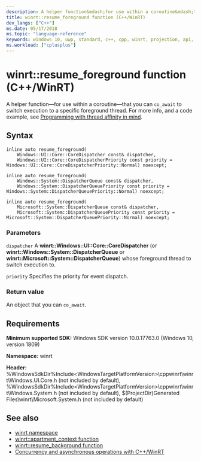 ```yaml
---
description: A helper function&mdash;for use within a coroutine&mdash;that you can `co_await` to switch execution to a specific foreground thread.
title: winrt::resume_foreground function (C++/WinRT)
dev_langs: ["C++"]
ms.date: 05/17/2018
ms.topic: "language-reference"
keywords: windows 10, uwp, standard, c++, cpp, winrt, projection, api, reference
ms.workload: ["cplusplus"]
---
```


# winrt::resume_foreground function (C++/WinRT)

A helper function&mdash;for use within a coroutine&mdash;that you can `co_await` to switch execution to a specific foreground thread. For more info, and a code example, see [Programming with thread affinity in mind](/windows/uwp/cpp-and-winrt-apis/concurrency-2#programming-with-thread-affinity-in-mind).

## Syntax
```cppwinrt
inline auto resume_foreground(
    Windows::UI::Core::CoreDispatcher const& dispatcher,
    Windows::UI::Core::CoreDispatcherPriority const priority = Windows::UI::Core::CoreDispatcherPriority::Normal) noexcept;

inline auto resume_foreground(
    Windows::System::DispatcherQueue const& dispatcher,
    Windows::System::DispatcherQueuePriority const priority = Windows::System::DispatcherQueuePriority::Normal) noexcept;

inline auto resume_foreground(
    Microsoft::System::DispatcherQueue const& dispatcher,
    Microsoft::System::DispatcherQueuePriority const priority = Microsoft::System::DispatcherQueuePriority::Normal) noexcept;
```

### Parameters
`dispatcher`
A **winrt::Windows::UI::Core::CoreDispatcher** (or **winrt::Windows::System::DispatcherQueue** or **winrt::Microsoft::System::DispatcherQueue**) whose foreground thread to switch execution to.

`priority`
Specifies the priority for event dispatch.

### Return value
An object that you can `co_await`.

## Requirements
**Minimum supported SDK:** Windows SDK version 10.0.17763.0 (Windows 10, version 1809)

**Namespace:** winrt

**Header:** %WindowsSdkDir%Include\<WindowsTargetPlatformVersion>\cppwinrt\winrt\Windows.UI.Core.h (not included by default), %WindowsSdkDir%Include\<WindowsTargetPlatformVersion>\cppwinrt\winrt\Windows.System.h (not included by default), $(ProjectDir)Generated Files\winrt\Microsoft.System.h (not included by default)

## See also 
* [winrt namespace](winrt.md)
* [winrt::apartment_context function](apartment-context.md)
* [winrt::resume_background function](resume-background.md)
* [Concurrency and asynchronous operations with C++/WinRT](/windows/uwp/cpp-and-winrt-apis/concurrency)

